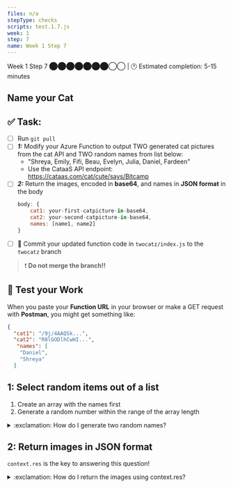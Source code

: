 ```yaml
---
files: n/a
stepType: checks
scripts: test.1.7.js
week: 1
step: 7
name: Week 1 Step 7
---
```

Week 1 Step 7 ⬤⬤⬤⬤⬤⬤⬤◯◯ | 🕐 Estimated completion: 5-15 minutes
## Name your Cat

## ✅  Task:
- [ ] Run `git pull`
- [ ] ***1:*** Modify your Azure Function to output TWO generated cat pictures from the cat API and TWO random names from list below:
    - "Shreya, Emily, Fifi, Beau, Evelyn, Julia, Daniel, Fardeen"
    - Use the CataaS API endpoint: https://cataas.com/cat/cute/says/Bitcamp
- [ ] ***2:*** Return the images, encoded in **base64**, and names in **JSON format** in the body
    ```js
    body: {
        cat1: your-first-catpicture-in-base64,
        cat2: your-second-catpicture-in-base64,
        names: [name1, name2]
    }
    ```
- [ ] 🚀 Commit your updated function code in `twocatz/index.js` to the `twocatz` branch

> :exclamation: **Do not merge the branch!!**

## 🚧 Test your Work
When you paste your **Function URL** in your browser or make a GET request with **Postman**, you might get something like:
```json
{
  "cat1": "/9j/4AAQSk...",
  "cat2": "R0lGODlhCwHI...",
   "names": [
    "Daniel",
    "Shreya"
  ]
```

## 1: Select random items out of a list

1. Create an array with the names first
2. Generate a random number within the range of the array length

<details>
<summary>:exclamation: How do I generate two random names?</summary>
    </br>

1. Create an array with the names:
```js
let names = ["name1", "name2"...]
```

2. Generate a random value in the correct range:
```js
let random_value = Math.floor(names.length * Math.random())
```

3. Get the name!
```js
let resultname = names[random_value]
```

4. Wrap the code for generating a random combination into a function that returns resultname and call the function twice to get two names!

<br><br/>
</details>

## 2: Return images in JSON format

`context.res` is the key to answering this question!

<details>
<summary>:exclamation: How do I return the images using context.res?</summary>
    </br>

To return your two images and two names in the output:
```js
context.res = {
    body: {
        cat1: your-first-catpicture-in-base64,
        cat2: your-second-catpicture-in-base64,
        names: [name1, name2]
    }
}
```
<br><br/>
</details>


